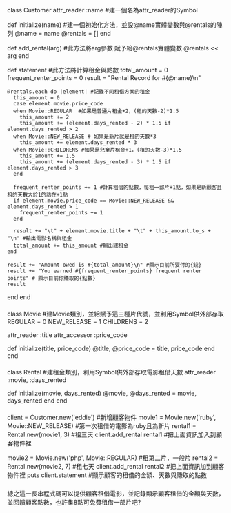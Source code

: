 class Customer 
  attr_reader :name #建一個名為attr_reader的Symbol
  
  def initialize(name) #建一個初始化方法，並設@name實體變數與@rentals的陣列
    @name    = name
    @rentals = []
  end

  def add_rental(arg) #此方法將arg參數 賦予給@rentals實體變數
    @rentals << arg
  end

  def statement #此方法將計算租金與點數
    total_amount = 0
    frequent_renter_points = 0
    result = "Rental Record for #{@name}\n"

    @rentals.each do |element| #記錄不同租借方案的租金
      this_amount = 0
      case element.movie.price_code
      when Movie::REGULAR  #如果是普通片租金+2，(租的天數-2)*1.5
        this_amount += 2
        this_amount += (element.days_rented - 2) * 1.5 if element.days_rented > 2
      when Movie::NEW_RELEASE # 如果是新片就是租的天數*3
        this_amount += element.days_rented * 3
      when Movie::CHILDRENS #如果是兒童片租金+1，(租的天數-3)*1.5
        this_amount += 1.5
        this_amount += (element.days_rented - 3) * 1.5 if element.days_rented > 3
      end

      frequent_renter_points += 1 #計算租借的點數，每租一部片+1點，如果是新顧客且租的天數大於1的話在+1點
      if element.movie.price_code == Movie::NEW_RELEASE && element.days_rented > 1
        frequent_renter_points += 1
      end

      result += "\t" + element.movie.title + "\t" + this_amount.to_s + "\n" #輸出電影名稱與租金
      total_amount += this_amount #輸出總租金
    end

    result += "Amount owed is #{total_amount}\n" #顯示目前所要付的{錢}
    result += "You earned #{frequent_renter_points} frequent renter points" # 顯示目前你賺取的{點數}
    result
  end
end

####

class Movie #建Movie類別，並給賦予這三種片代號，並利用Symbol供外部存取
  REGULAR     = 0
  NEW_RELEASE = 1
  CHILDRENS   = 2

  attr_reader :title
  attr_accessor :price_code

  def initialize(title, price_code)
    @title, @price_code = title, price_code
  end
end

####

class Rental #建租金類別，利用Symbol供外部存取電影租借天數
  attr_reader :movie, :days_rented

  def initialize(movie, days_rented)
    @movie, @days_rented = movie, days_rented
  end
end

####

client = Customer.new('eddie') #新增顧客物件
movie1 = Movie.new('ruby', Movie::NEW_RELEASE) #第一次租借的電影為ruby且為新片
rental1 = Rental.new(movie1, 3) #租三天
client.add_rental rental1  #把上面資訊加入到顧客物件裡

movie2 = Movie.new('php', Movie::REGULAR) #租第二片，一般片
rental2 = Rental.new(movie2, 7) #租七天
client.add_rental rental2  #把上面資訊加到顧客物件裡
puts client.statement #顯示顧客的租借的金額、天數與賺取的點數
#####
總之這一長串程式碼可以提供顧客租借電影，並記錄顯示顧客租借的金額與天數，並回饋顧客點數，也許集8點可免費租借一部片吧?
